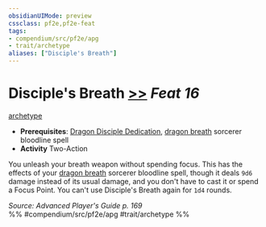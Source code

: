```yaml
---
obsidianUIMode: preview
cssclass: pf2e,pf2e-feat
tags:
- compendium/src/pf2e/apg
- trait/archetype
aliases: ["Disciple's Breath"]
---
```

# Disciple's Breath  [>>](../../rules/core-rulebook/chapter-9-playing-the-game.md#Actions "Two-Action") *Feat 16*  
[archetype](../../rules/traits/archetype.md)  

- **Prerequisites**: [Dragon Disciple Dedication](dragon-disciple-dedication-apg.md), [dragon breath](../spells/dragon-breath.md) sorcerer bloodline spell
- **Activity** Two-Action

You unleash your breath weapon without spending focus. This has the effects of your [dragon breath](../spells/dragon-breath.md) sorcerer bloodline spell, though it deals `9d6` damage instead of its usual damage, and you don't have to cast it or spend a Focus Point. You can't use Disciple's Breath again for `1d4` rounds.

*Source: Advanced Player's Guide p. 169*  
%% #compendium/src/pf2e/apg #trait/archetype %%